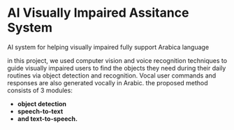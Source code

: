 # AI Visually Impaired Assitance System
AI system for helping visually impaired fully support Arabica language

in this project, we  used computer vision and voice recognition techniques to guide visually impaired users to find the objects they need during their daily routines via object detection and recognition. Vocal user commands and responses are also generated vocally in Arabic. 
the proposed method consists of 3 modules:
* <b>object detection
* <b>speech-to-text
* <b>and text-to-speech.
